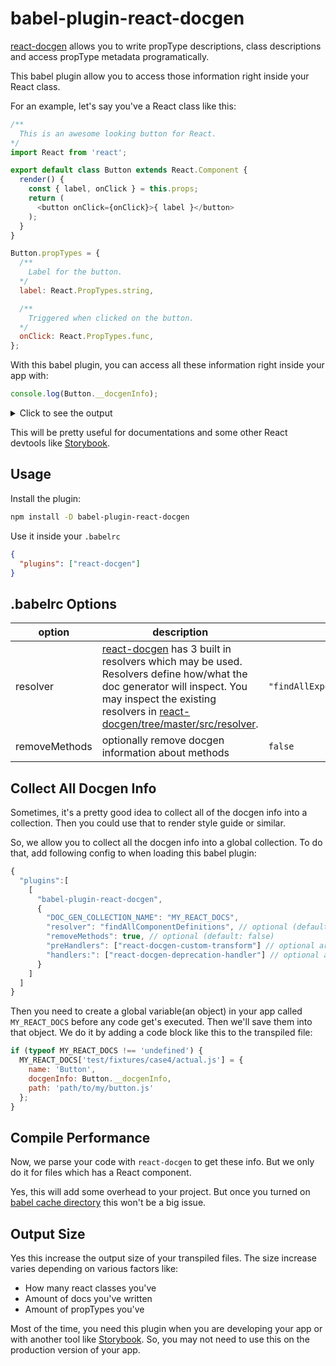 # babel-plugin-react-docgen

[react-docgen](https://github.com/reactjs/react-docgen) allows you to write propType descriptions, class descriptions and access propType metadata programatically.

This babel plugin allow you to access those information right inside your React class.

For an example, let's say you've a React class like this:

```js
/**
  This is an awesome looking button for React.
*/
import React from 'react';

export default class Button extends React.Component {
  render() {
    const { label, onClick } = this.props;
    return (
      <button onClick={onClick}>{ label }</button>
    );
  }
}

Button.propTypes = {
  /**
    Label for the button.
  */
  label: React.PropTypes.string,

  /**
    Triggered when clicked on the button.
  */
  onClick: React.PropTypes.func,
};
```

With this babel plugin, you can access all these information right inside your app with:

```js
console.log(Button.__docgenInfo);
```
<details>
  <summary>Click to see the output</summary>

  ```js
  {
    description: 'This is an awesome looking button for React.',
    props: {
      label: {
        type: {
          name: 'string'
        },
        required: false,
        description: 'Label for the button.'
      },
      onClick: {
        type: {
          name: 'func'
        },
        required: false,
        description: 'Triggered when clicked on the button.'
      }
    }
  }
  ```
</details>

This will be pretty useful for documentations and some other React devtools like [Storybook](https://github.com/kadirahq/react-storybook).

## Usage

Install the plugin:

```sh
npm install -D babel-plugin-react-docgen
```

Use it inside your `.babelrc`

```json
{
  "plugins": ["react-docgen"]
}
```

## .babelrc Options

|  option  |  description   |  default   |
| --- | --- | --- |
|   resolver  |   [react-docgen](https://github.com/reactjs/react-docgen) has 3 built in resolvers which may be used. Resolvers define how/what the doc generator will inspect. You may inspect the existing resolvers in [react-docgen/tree/master/src/resolver](https://github.com/reactjs/react-docgen/tree/master/src/resolver).  | ```"findAllExportedComponentDefinition"``` |
|   removeMethods  | optionally remove docgen information about methods |   ```false```  |

## Collect All Docgen Info

Sometimes, it's a pretty good idea to collect all of the docgen info into a collection. Then you could use that to render style guide or similar.

So, we allow you to collect all the docgen info into a global collection. To do that, add following config to when loading this babel plugin:

```js
{
  "plugins":[
    [
      "babel-plugin-react-docgen",
      {
        "DOC_GEN_COLLECTION_NAME": "MY_REACT_DOCS",
        "resolver": "findAllComponentDefinitions", // optional (default: findAllExportedComponentDefinitions)
        "removeMethods": true, // optional (default: false)
        "preHandlers": ["react-docgen-custom-transform"] // optional array of custom transforming handlers running before the actual handlers (use the string name of the package in the array)
        "handlers:": ["react-docgen-deprecation-handler"] // optional array of custom handlers (use the string name of the package in the array)
      }
    ]
  ]
}
```

Then you need to create a global variable(an object) in your app called `MY_REACT_DOCS` before any code get's executed.
Then we'll save them into that object. We do it by adding a code block like this to the transpiled file:

```js
if (typeof MY_REACT_DOCS !== 'undefined') {
  MY_REACT_DOCS['test/fixtures/case4/actual.js'] = {
    name: 'Button',
    docgenInfo: Button.__docgenInfo,
    path: 'path/to/my/button.js'
  };
}
```

## Compile Performance

Now, we parse your code with `react-docgen` to get these info.
But we only do it for files which has a React component.

Yes, this will add some overhead to your project. But once you turned on [babel cache directory](http://stackoverflow.com/a/30384710) this won't be a big issue.

## Output Size

Yes this increase the output size of your transpiled files. The size increase varies depending on various factors like:

* How many react classes you've
* Amount of docs you've written
* Amount of propTypes you've

Most of the time, you need this plugin when you are developing your app or with another tool like [Storybook](https://github.com/kadirahq/react-storybook). So, you may not need to use this on the production version of your app.
